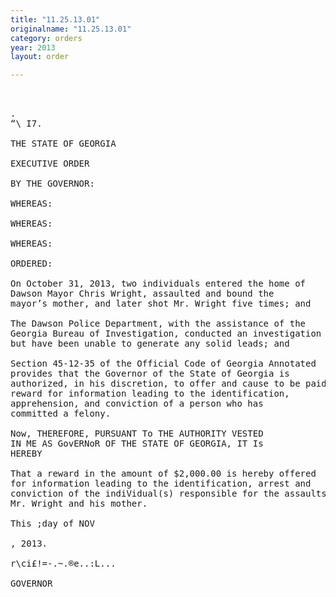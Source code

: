 ```yaml
---
title: "11.25.13.01"
originalname: "11.25.13.01"
category: orders
year: 2013
layout: order

---
```

<pre>
 

.
“\ I7.

THE STATE OF GEORGIA

EXECUTIVE ORDER

BY THE GOVERNOR:

WHEREAS:

WHEREAS:

WHEREAS:

ORDERED:

On October 31, 2013, two individuals entered the home of
Dawson Mayor Chris Wright, assaulted and bound the
mayor’s mother, and later shot Mr. Wright five times; and

The Dawson Police Department, with the assistance of the
Georgia Bureau of Investigation, conducted an investigation
but have been unable to generate any solid leads; and

Section 45-12-35 of the Official Code of Georgia Annotated
provides that the Governor of the State of Georgia is
authorized, in his discretion, to offer and cause to be paid a
reward for information leading to the identification,
apprehension, and conviction of a person who has
committed a felony.

Now, THEREFORE, PURSUANT To THE AUTHORITY VESTED
IN ME AS GovERNoR OF THE STATE OF GEORGIA, IT Is
HEREBY

That a reward in the amount of $2,000.00 is hereby offered
for information leading to the identification, arrest and
conviction of the indiVidual(s) responsible for the assaults on
Mr. Wright and his mother.

This ;day of NOV

, 2013.

r\ci£!=-.~.®e..:L...

GOVERNOR

</pre>
